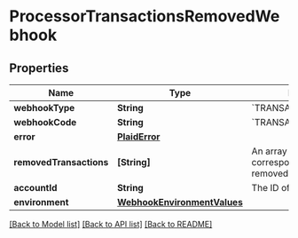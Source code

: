 # ProcessorTransactionsRemovedWebhook

## Properties
Name | Type | Description | Notes
------------ | ------------- | ------------- | -------------
**webhookType** | **String** | &#x60;TRANSACTIONS&#x60; | 
**webhookCode** | **String** | &#x60;TRANSACTIONS_REMOVED&#x60; | 
**error** | [**PlaidError**](PlaidError.md) |  | [optional] 
**removedTransactions** | **[String]** | An array of &#x60;transaction_ids&#x60; corresponding to the removed transactions | 
**accountId** | **String** | The ID of the account. | 
**environment** | [**WebhookEnvironmentValues**](WebhookEnvironmentValues.md) |  | 

[[Back to Model list]](../README.md#documentation-for-models) [[Back to API list]](../README.md#documentation-for-api-endpoints) [[Back to README]](../README.md)


